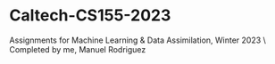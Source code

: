 # Caltech-CS155-2023

Assignments for Machine Learning & Data Assimilation, Winter 2023 \\
Completed by me, Manuel Rodriguez